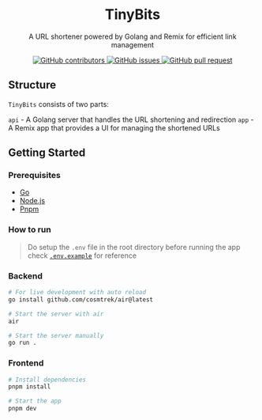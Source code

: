 <h1 align="center">
TinyBits
</h1>

<p align="center">
A URL shortener powered by Golang and Remix for efficient link management
</p>

<p align="center">
  <a href="https://github.com/jatindotdev/tinybits/graphs/contributors">
    <img src="https://img.shields.io/github/contributors/jatindotdev/tinybits" alt="GitHub contributors" />
  </a>
  <a href="https://github.com/jatindotdev/tinybits/issues">
    <img src="https://img.shields.io/github/issues/jatindotdev/tinybits" alt="GitHub issues" />
  </a>
  <a href="https://github.com/jatindotdev/tinybits/pulls">
    <img src="https://img.shields.io/github/issues-pr/jatindotdev/tinybits" alt="GitHub pull request" />
  </a>
</p>

## Structure

`TinyBits` consists of two parts:

`api` - A Golang server that handles the URL shortening and redirection
`app` - A Remix app that provides a UI for managing the shortened URLs

## Getting Started

### Prerequisites

- [Go](https://golang.org/doc/install)
- [Node.js](https://nodejs.org/en/download/)
- [Pnpm](https://pnpm.io/installation)

### How to run

> Do setup the `.env` file in the root directory before running the app
> check [`.env.example`](.env.example) for reference

### Backend

```bash
# For live development with auto reload
go install github.com/cosmtrek/air@latest

# Start the server with air
air
```

```bash
# Start the server manually
go run .
```

### Frontend

```bash
# Install dependencies
pnpm install
```

```bash
# Start the app
pnpm dev
```
